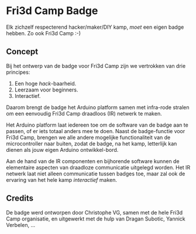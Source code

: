 # Fri3d Camp Badge

Elk zichzelf respecterend hacker/maker/DIY kamp, _moet_ een eigen badge hebben. Zo ook Fri3d Camp :-)

## Concept

Bij het ontwerp van de badge voor Fri3d Camp zijn we vertrokken van drie principes:

1. Een hoge _hack_-baarheid.
2. Leerzaam voor beginners.
3. Interactief.

Daarom brengt de badge het Arduino platform samen met infra-rode stralen om een eenvoudig Fri3d Camp draadloos (IR) netwerk te maken.

Het Arduino platform laat iedereen toe om de software van de badge aan te passen, of er iets totaal anders mee te doen. Naast de badge-functie voor Fri3d Camp, brengen we alle andere mogelijke functionaliteit van de microcontroller naar buiten, zodat de badge, na het kamp, letterlijk kan dienen als jouw eigen Arduino ontwikkel-bord.

Aan de hand van de IR componenten en bijhorende software kunnen de elementaire aspecten van draadloze communicatie uitgelegd worden. Het IR netwerk laat niet alleen communicatie tussen badges toe, maar zal ook de ervaring van het hele kamp _interactief_ maken.

## Credits

De badge werd ontworpen door Christophe VG, samen met de hele Fri3d Camp organisatie, en uitgewerkt met de hulp van Dragan Subotic, Yannick Verbelen, ...

